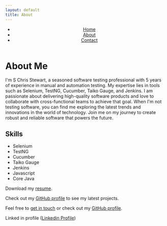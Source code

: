 ```yaml
---
layout: default
title: About
---
```

<link rel="stylesheet" href="/custom.css">
<link rel="stylesheet" href="/style.css">

<header class="site-header">
   <nav>
  <ul>
    <li><a href="/">Home</a></li>
    <li><a href="/about">About</a></li>
    <li><a href="/contact">Contact</a></li>
  </ul>
</nav>
</header>

# About Me

I'm S Chris Stewart, a seasoned software testing professional with 5 years of experience in manual and automation testing. My expertise lies in tools such as Selenium, TestNG, Cucumber, Taiko Gauge, and Jenkins. I am passionate about delivering high-quality software products and love to collaborate with cross-functional teams to achieve that goal. When I'm not testing software, you can find me exploring the latest trends and innovations in the world of technology. Join me on my journey to create robust and reliable software that powers the future.

## Skills

- Selenium
- TestNG
- Cucumber
- Taiko Gauge
- Jenkins
- Javascript
- Core Java

Download my [resume](https://github.com/stewwweee/stewwweee.github.io/files/10874306/Resume.pdf).

Check out my [GitHub profile](https://github.com/stewwweee) to see my latest projects.

Feel free to [get in touch](mailto:chrisstewartaug2@gmail.com) or check out my [GitHub profile](https://github.com/stewwweee/).

Linked in profile  ([Linkedin Profile](https://www.linkedin.com/in/chris-stewart-6a3015239))
